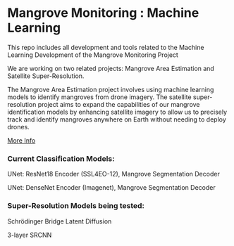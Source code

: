 # Mangrove Monitoring : Machine Learning

This repo includes all development and tools related to the Machine Learning Development of the Mangrove Monitoring Project

We are working on two related projects: Mangrove Area Estimation and Satellite Super-Resolution. 

The Mangrove Area Estimation project involves using machine learning models to identify mangroves from drone imagery. The satellite super-resolution project aims to expand the capabilities of our mangrove identification models by enhancing satellite imagery to allow us to precisely track and identify mangroves anywhere on Earth without needing to deploy drones.

[More Info](https://drive.google.com/drive/folders/1ON4xrHFf-R4hFE_FaUXzubOqqWGB9lJH?usp=sharing)

### Current Classification Models:

UNet: ResNet18 Encoder (SSL4EO-12), Mangrove Segmentation Decoder

UNet: DenseNet Encoder (Imagenet), Mangrove Segmentation Decoder

### Super-Resolution Models being tested:

Schrödinger Bridge Latent Diffusion 

3-layer SRCNN




